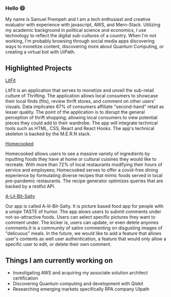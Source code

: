 ### Hello  :smile:

My name is Samuel Prempeh and I am a tech enthusiast and creative evaluator with experience with javascript, AWS, and Mern-Stack. Utilizing my academic background in political science and economics, I use technology to reflect the digital sub-cultures of a country. When I'm not working, I'm probably browsing through social media apps discovering ways to monetize content, discovering more about Quantum Computing, or creating a virtual bot with UiPath.


## Highlighted Projects
[LitFit](https://github.com/SamieSosa147/LitFit) 

LitFit is an application that serves to monetize and unveil the sub-retail culture of Thrifting. The application allows local consumers to showcase their local finds (fits), review thrift stores, and comment on other users' visuals. Data implicates 67% of consumers affiliate "second-hand" retail as lesser quality. The point of the application is to disrupt the general perception of thrift shopping; allowing local consumers to view potential pieces they could add to their wardrobe.  The app will integrate technical tools such as HTML, CSS, React and React Hooks. The app's technical skeleton is  backed by the M.E.R.N stack. 

[Homecooked](https://github.com/SamieSosa147/Homecooked) 

Homecooked allows users to see a massive variety of ingredients by inputting foods they have at home or cultural cuisines they would like to recreate. With more than 72% of local restaurants modifying their hours of service and employees; Homecooked serves to offer a covid-free dining experience by formulating diverse recipes that mimic foods served in local pre-pandemic restaurants. The recipe generator optimizes queries that are backed by a restful API. 

[A-Lil-Bit-Salty](https://github.com/Salt-Squad/A-Lil-Bit-Salty-backend)

Our app is called A-lil-Bit-Salty. It is picture based food app for people with a uniqie TASTE of humor. The app alows users to submit comments under not-so-attractive foods. Users can select specific pictures they want to comment under. The kicker is, users can update, or even delete anyones comments.It is a community of satire commenting on disgusting images of "delicuous" meals. In the future, we would like to add a feature that allows user's contents as well user authentication, a feature that would only allow a specific user to edit, or delete their own comment.

## Things I am currently working on

- Investigating AWS and acquiring my associate solution architect certification
- Discovering Quantum computing and development with Qiskit
- Researching emerging markets specifically RPA company UIpath
